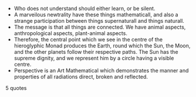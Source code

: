  - Who does not understand should either learn, or be silent.
 - A marveilous newtrality have these things mathematicall, and also a strange participation between things supernaturall and things naturall.
 - The message is that all things are connected. We have animal aspects, anthropological aspects, plant-animal aspects.
 - Therefore, the central point which we see in the centre of the hieroglyphic Monad produces the Earth, round which the Sun, the Moon, and the other planets follow their respective paths. The Sun has the supreme dignity, and we represent him by a circle having a visible centre.
 - Perspective is an Art Mathematical which demonstrates the manner and properties of all radiations direct, broken and reflected.

5 quotes